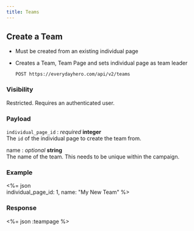 ```yaml
---
title: Teams
---
```

## Create a Team


* Must be created from an existing individual page

* Creates a Team, Team Page and sets individual page as team leader


      POST https://everydayhero.com/api/v2/teams

### Visibility

Restricted. Requires an authenticated user.

### Payload

`individual_page_id` : _required_ **integer**<br/>
The `id` of the individual page to create the team from.

name : _optional_ **string**<br/>
The name of the team. This needs to be unique within the campaign.

### Example

<%= json \
  individual_page_id: 1,
  name: "My New Team"
%>

### Response
<%= json :teampage %>
